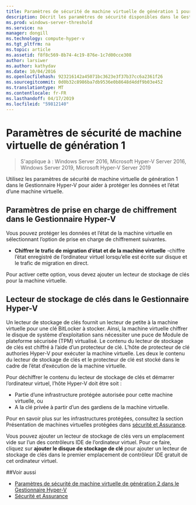 ```yaml
---
title: Paramètres de sécurité de machine virtuelle de génération 1 pour Hyper-V
description: Décrit les paramètres de sécurité disponibles dans le Gestionnaire Hyper-V pour les machines virtuelles de génération 1
ms.prod: windows-server-threshold
ms.service: na
manager: dongill
ms.technology: compute-hyper-v
ms.tgt_pltfrm: na
ms.topic: article
ms.assetid: f8f8c569-8b74-4c19-876e-1c7d00cce308
author: larsiwer
ms.author: kathydav
ms.date: 10/04/2016
ms.openlocfilehash: 923216142a45071bc3623e3f37b37cc6a2361f26
ms.sourcegitcommit: 0d0b32c8986ba7db9536e0b8648d4ddf9b03e452
ms.translationtype: MT
ms.contentlocale: fr-FR
ms.lasthandoff: 04/17/2019
ms.locfileid: "59812140"
---
```

# <a name="generation-1-virtual-machine-security-settings"></a>Paramètres de sécurité de machine virtuelle de génération 1

>S'applique à : Windows Server 2016, Microsoft Hyper-V Server 2016, Windows Server 2019, Microsoft Hyper-V Server 2019

Utilisez les paramètres de sécurité de machine virtuelle de génération 1 dans le Gestionnaire Hyper-V pour aider à protéger les données et l’état d’une machine virtuelle.

## <a name="encryption-support-settings-in-hyper-v-manager"></a>Paramètres de prise en charge de chiffrement dans le Gestionnaire Hyper-V

Vous pouvez protéger les données et l’état de la machine virtuelle en sélectionnant l’option de prise en charge de chiffrement suivantes.

- **Chiffrer le trafic de migration d’état et de la machine virtuelle** -chiffre l’état enregistré de l’ordinateur virtuel lorsqu’elle est écrite sur disque et le trafic de migration en direct.

Pour activer cette option, vous devez ajouter un lecteur de stockage de clés pour la machine virtuelle.

## <a name="key-storage-drive-in-hyper-v-manager"></a>Lecteur de stockage de clés dans le Gestionnaire Hyper-V

Un lecteur de stockage de clés fournit un lecteur de petite à la machine virtuelle pour une clé BitLocker à stocker. Ainsi, la machine virtuelle chiffrer le disque de système d’exploitation sans nécessiter une puce de Module de plateforme sécurisée (TPM) virtualisé. Le contenu du lecteur de stockage de clés est chiffré à l’aide d’un protecteur de clé. L’hôte de protecteur de clé authories Hyper-V pour exécuter la machine virtuelle. Les deux le contenu du lecteur de stockage de clés et le protecteur de clé est stocké dans le cadre de l’état d’exécution de la machine virtuelle.

Pour déchiffrer le contenu du lecteur de stockage de clés et démarrer l’ordinateur virtuel, l’hôte Hyper-V doit être soit :

- Partie d’une infrastructure protégée autorisée pour cette machine virtuelle, ou
- A la clé privée à partir d’un des gardiens de la machine virtuelle.

Pour en savoir plus sur les infrastructures protégées, consultez la section Présentation de machines virtuelles protégées dans [sécurité et Assurance](../../../security/Security-and-Assurance.md).

Vous pouvez ajouter un lecteur de stockage de clés vers un emplacement vide sur l’un des contrôleurs IDE de l’ordinateur virtuel. Pour ce faire, cliquez sur **ajouter le disque de stockage de clé** pour ajouter un lecteur de stockage de clés dans le premier emplacement de contrôleur IDE gratuit de cet ordinateur virtuel.

##<a name="see-also"></a>Voir aussi

- [Paramètres de sécurité de machine virtuelle de génération 2 dans le Gestionnaire Hyper-V](Generation-2-virtual-machine-security-settings-for-hyper-v.md)
- [Sécurité et Assurance](../../../security/Security-and-Assurance.md)